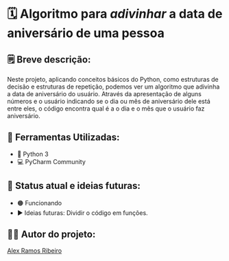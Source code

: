 ﻿# 🗓️ Algoritmo para *adivinhar* a data de aniversário de uma pessoa

## 🗒️ Breve descrição:
 Neste projeto, aplicando conceitos básicos do Python, como estruturas de decisão e estruturas de repetição, podemos ver um algoritmo que adivinha a data de aniversário do usuário.
 Através da apresentação de alguns números e o usuário indicando se o dia ou mês de aniversário dele está entre eles, o código encontra qual é a o dia e o mês que o usuário faz aniversário.

## 🧰 Ferramentas Utilizadas:
* 🐍 Python 3
* 💻 PyCharm Community

## 🚥 Status atual e ideias futuras:
* 🟠 Funcionando
* ▶️ Ideias futuras: Dividir o código em funções.

## 🧔‍♂️ Autor do projeto: 
[Alex Ramos Ribeiro](http://alexrribeiro.github.io/curriculum)
